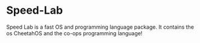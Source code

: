 # Speed-Lab

Speed Lab is a fast OS and programming language package. 
It contains the os CheetahOS and the co-ops programming language!
